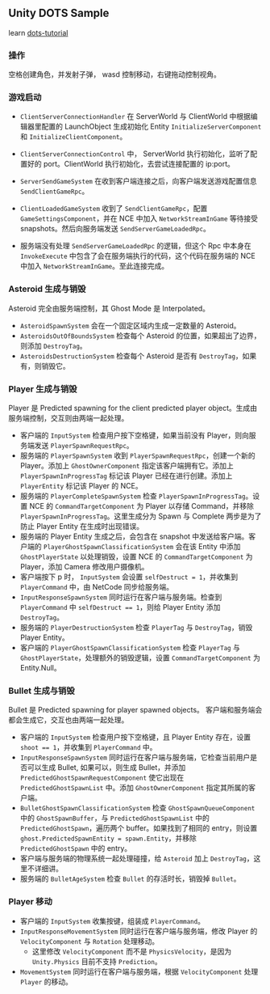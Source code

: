 ## Unity DOTS Sample

learn [dots-tutorial](https://dots-tutorial.moetsi.com/)

### 操作
空格创建角色，并发射子弹， wasd 控制移动，右键拖动控制视角。

### 游戏启动

- `ClientServerConnectionHandler` 在 ServerWorld 与 ClientWorld 中根据编辑器里配置的 LaunchObject 生成初始化 Entity `InitializeServerComponent` 和 `InitializeClientComponent`。
- `ClientServerConnectionControl` 中， ServerWorld 执行初始化，监听了配置好的 port。ClientWorld 执行初始化，去尝试连接配置的 ip:port。

- `ServerSendGameSystem` 在收到客户端连接之后，向客户端发送游戏配置信息 `SendClientGameRpc`。
- `ClientLoadedGameSystem` 收到了 `SendClientGameRpc`，配置 `GameSettingsComponent`，并在 NCE 中加入 `NetworkStreamInGame` 等待接受 snapshots。然后向服务端发送 `SendServerGameLoadedRpc`。
- 服务端没有处理 `SendServerGameLoadedRpc` 的逻辑，但这个 Rpc 中本身在 `InvokeExecute` 中包含了会在服务端执行的代码，这个代码在服务端的 NCE 中加入 `NetworkStreamInGame`。至此连接完成。

### Asteroid 生成与销毁
Asteroid 完全由服务端控制，其 Ghost Mode 是 Interpolated。 
- `AsteroidSpawnSystem` 会在一个固定区域内生成一定数量的 Asteroid。
- `AsteroidsOutOfBoundsSystem` 检查每个 Asteroid 的位置，如果超出了边界，则添加 `DestroyTag`。
- `AsteroidsDestructionSystem` 检查每个 Asteroid 是否有 `DestroyTag`，如果有，则销毁它。

### Player 生成与销毁
Player 是 Predicted spawning for the client predicted player object。生成由服务端控制，交互则由两端一起处理。
- 客户端的 `InputSystem` 检查用户按下空格键，如果当前没有 Player，则向服务端发送 `PlayerSpawnRequestRpc`。
- 服务端的 `PlayerSpawnSystem` 收到 `PlayerSpawnRequestRpc`，创建一个新的 Player。添加上 `GhostOwnerComponent` 指定该客户端拥有它。添加上 `PlayerSpawnInProgressTag` 标记该 Player 已经在进行创建。添加上 `PlayerEntity` 标记该 Player 的 NCE。
- 服务端的 `PlayerCompleteSpawnSystem` 检查 `PlayerSpawnInProgressTag`。设置 NCE 的 `CommandTargetComponent` 为 Player 以存储 Command，并移除 `PlayerSpawnInProgressTag`。这里生成分为 Spawn 与 Complete 两步是为了防止 Player Entity 在生成时出现错误。
- 服务端的 Player Entity 生成之后，会包含在 snapshot 中发送给客户端。客户端的 `PlayerGhostSpawnClassificationSystem` 会在该 Entity 中添加 `GhostPlayerState` 以处理销毁，设置 NCE 的 `CommandTargetComponent` 为 Player，添加 Camera 修改用户摄像机。
- 客户端按下 p 时， `InputSystem` 会设置 `selfDestruct = 1`，并收集到 `PlayerCommand` 中，由 NetCode 同步给服务端。
- `InputResponseSpawnSystem` 同时运行在客户端与服务端。检查到 `PlayerCommand` 中 `selfDestruct == 1`，则给 Player Entity 添加 `DestroyTag`。
- 服务端的 `PlayerDestructionSystem` 检查 `PlayerTag` 与 `DestroyTag`，销毁 Player Entity。
- 客户端的 `PlayerGhostSpawnClassificationSystem` 检查 `PlayerTag` 与 `GhostPlayerState`，处理额外的销毁逻辑，设置 `CommandTargetComponent` 为 Entity.Null。

### Bullet 生成与销毁
Bullet 是 Predicted spawning for player spawned objects。 客户端和服务端会都会生成它，交互也由两端一起处理。
- 客户端的 `InputSystem` 检查用户按下空格键，且 Player Entity 存在，设置 `shoot == 1`，并收集到 `PlayerCommand` 中。
- `InputResponseSpawnSystem` 同时运行在客户端与服务端，它检查当前用户是否可以生成 Bullet, 如果可以，则生成 Bullet，并添加 `PredictedGhostSpawnRequestComponent` 使它出现在 `PredictedGhostSpawnList` 中。添加 `GhostOwnerComponent` 指定其所属的客户端。
- `BulletGhostSpawnClassificationSystem` 检查 `GhostSpawnQueueComponent` 中的 `GhostSpawnBuffer`，与 `PredictedGhostSpawnList` 中的 `PredictedGhostSpawn`，遍历两个 buffer。如果找到了相同的 entry，则设置 `ghost.PredictedSpawnEntity = spawn.Entity`，并移除 `PredictedGhostSpawn` 中的 entry。
- 客户端与服务端的物理系统一起处理碰撞，给 `Asteroid` 加上 `DestroyTag`，这里不详细讲。
- 服务端的 `BulletAgeSystem` 检查 `Bullet` 的存活时长，销毁掉 `Bullet`。

### Player 移动
- 客户端的 `InputSystem` 收集按键，组装成 `PlayerCommand`。
- `InputResponseMovementSystem` 同时运行在客户端与服务端，修改 Player 的 `VelocityComponent` 与 `Rotation` 处理移动。
  - 这里修改 `VelocityComponent` 而不是 `PhysicsVelocity`，是因为 `Unity.Physics` 目前不支持 `Prediction`。
- `MovementSystem` 同时运行在客户端与服务端，根据 `VelocityComponent` 处理 `Player` 的移动。